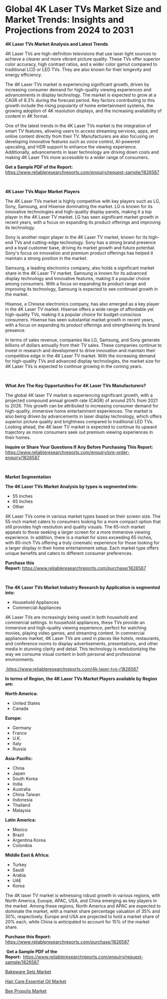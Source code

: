 <p><h1>Global 4K Laser TVs Market Size and Market Trends: Insights and Projections from 2024 to 2031</h1></p><p><strong>4K Laser TVs Market Analysis and Latest Trends</strong></p>
<p><p>4K Laser TVs are high-definition televisions that use laser light sources to achieve a clearer and more vibrant picture quality. These TVs offer superior color accuracy, high contrast ratios, and a wider color gamut compared to traditional LCD or LED TVs. They are also known for their longevity and energy efficiency.</p><p>The 4K Laser TVs market is experiencing significant growth, driven by increasing consumer demand for high-quality viewing experiences and advancements in display technology. The market is expected to grow at a CAGR of 8.3% during the forecast period. Key factors contributing to this growth include the rising popularity of home entertainment systems, the growing adoption of 4K resolution displays, and the increasing availability of content in 4K format.</p><p>One of the latest trends in the 4K Laser TVs market is the integration of smart TV features, allowing users to access streaming services, apps, and online content directly from their TV. Manufacturers are also focusing on developing innovative features such as voice control, AI-powered upscaling, and HDR support to enhance the viewing experience. Additionally, advancements in laser technology are driving down costs and making 4K Laser TVs more accessible to a wider range of consumers.</p></p>
<p><strong>Get a Sample PDF of the Report:&nbsp;</strong> <a href="https://www.reliableresearchreports.com/enquiry/request-sample/1826587">https://www.reliableresearchreports.com/enquiry/request-sample/1826587</a></p>
<p>&nbsp;</p>
<p><strong>4K Laser TVs Major Market Players</strong></p>
<p><p>The 4K Laser TVs market is highly competitive with key players such as LG, Sony, Samsung, and Hisense dominating the market. LG is known for its innovative technologies and high-quality display panels, making it a top player in the 4K Laser TV market. LG has seen significant market growth in recent years, with a focus on expanding its product offerings and improving its technology.</p><p>Sony is another major player in the 4K Laser TV market, known for its high-end TVs and cutting-edge technology. Sony has a strong brand presence and a loyal customer base, driving its market growth and future potential. Sony's focus on innovation and premium product offerings has helped it maintain a strong position in the market.</p><p>Samsung, a leading electronics company, also holds a significant market share in the 4K Laser TV market. Samsung is known for its advanced display technology and innovative features, making it a popular choice among consumers. With a focus on expanding its product range and improving its technology, Samsung is expected to see continued growth in the market.</p><p>Hisense, a Chinese electronics company, has also emerged as a key player in the 4K Laser TV market. Hisense offers a wide range of affordable yet high-quality TVs, making it a popular choice for budget-conscious consumers. Hisense has seen substantial market growth in recent years, with a focus on expanding its product offerings and strengthening its brand presence.</p><p>In terms of sales revenue, companies like LG, Samsung, and Sony generate billions of dollars annually from their TV sales. These companies continue to invest in research and development to drive innovation and maintain their competitive edge in the 4K Laser TV market. With the increasing demand for high-quality TVs and advanced display technologies, the market size for 4K Laser TVs is expected to continue growing in the coming years.</p></p>
<p>&nbsp;</p>
<p><strong>What Are The Key Opportunities For 4K Laser TVs Manufacturers?</strong></p>
<p><p>The global 4K laser TV market is experiencing significant growth, with a projected compound annual growth rate (CAGR) of around 25% from 2021 to 2026. This growth can be attributed to increasing consumer demand for high-quality, immersive home entertainment experiences. The market is also being driven by advancements in laser display technology, which offers superior picture quality and brightness compared to traditional LED TVs. Looking ahead, the 4K laser TV market is expected to continue its upward trajectory as more consumers seek out premium viewing experiences in their homes.</p></p>
<p><strong>Inquire or Share Your Questions If Any Before Purchasing This Report:</strong> <a href="https://www.reliableresearchreports.com/enquiry/pre-order-enquiry/1826587">https://www.reliableresearchreports.com/enquiry/pre-order-enquiry/1826587</a></p>
<p>&nbsp;</p>
<p><strong>Market Segmentation</strong></p>
<p><strong>The 4K Laser TVs Market Analysis by types is segmented into:</strong></p>
<p><ul><li>55 Inches</li><li>65 Inches</li><li>Other</li></ul></p>
<p><p>4K Laser TVs come in various market types based on their screen size. The 55-inch market caters to consumers looking for a more compact option that still provides high resolution and quality visuals. The 65-inch market appeals to those seeking a larger screen for a more immersive viewing experience. In addition, there is a market for sizes exceeding 65 inches, with 80-inch TVs offering a truly cinematic experience for those looking for a larger display in their home entertainment setup. Each market type offers unique benefits and caters to different consumer preferences.</p></p>
<p><strong>Purchase this Report:&nbsp;</strong><a href="https://www.reliableresearchreports.com/purchase/1826587">https://www.reliableresearchreports.com/purchase/1826587</a></p>
<p>&nbsp;</p>
<p><strong>The 4K Laser TVs Market Industry Research by Application is segmented into:</strong></p>
<p><ul><li>Household Appliances</li><li>Commercial Appliances</li></ul></p>
<p><p>4K Laser TVs are increasingly being used in both household and commercial settings. In household appliances, these TVs provide an immersive and high-quality viewing experience, perfect for watching movies, playing video games, and streaming content. In commercial appliances market, 4K Laser TVs are used in places like hotels, restaurants, and conference rooms to display advertisements, presentations, and other media in stunning clarity and detail. This technology is revolutionizing the way we consume visual content in both personal and professional environments.</p></p>
<p><a href="https://www.reliableresearchreports.com/4k-laser-tvs-r1826587">&nbsp;https://www.reliableresearchreports.com/4k-laser-tvs-r1826587</a></p>
<p><strong>In terms of Region, the 4K Laser TVs Market Players available by Region are:</strong></p>
<p>
    <p> <strong> North America: </strong>
        <ul>
            <li>United States</li>
            <li>Canada</li>
        </ul>
        </p> 
    <p> <strong> Europe: </strong>
        <ul>
            <li>Germany</li>
            <li>France</li>
            <li>U.K.</li>
            <li>Italy</li>
            <li>Russia</li>
        </ul>
        </p> 
    <p> <strong> Asia-Pacific: </strong>
        <ul>
            <li>China</li>
            <li>Japan</li>
            <li>South Korea</li>
            <li>India</li>
            <li>Australia</li>
            <li>China Taiwan</li>
            <li>Indonesia</li>
            <li>Thailand</li>
            <li>Malaysia</li>
        </ul>
        </p> 
    <p> <strong> Latin America: </strong>
        <ul>
            <li>Mexico</li>
            <li>Brazil</li>
            <li>Argentina Korea</li>
            <li>Colombia</li>
        </ul>
        </p> 
    <p> <strong> Middle East & Africa: </strong>
        <ul>
            <li>Turkey</li>
            <li>Saudi</li>
            <li>Arabia</li>
            <li>UAE</li>
            <li>Korea</li>
        </ul>
    </p>
    </p>
<p><p>The 4K laser TV market is witnessing robust growth in various regions, with North America, Europe, APAC, USA, and China emerging as key players in the market. Among these regions, North America and APAC are expected to dominate the market, with a market share percentage valuation of 35% and 30%, respectively. Europe and USA are projected to hold a market share of 20% each, while China is anticipated to account for 15% of the market share.</p></p>
<p><strong>Purchase this Report: </strong><a href="https://www.reliableresearchreports.com/purchase/1826587">https://www.reliableresearchreports.com/purchase/1826587</a></p>
<p>&nbsp;<strong>Get a Sample PDF of the Report:&nbsp;&nbsp;</strong><a href="https://www.reliableresearchreports.com/enquiry/request-sample/1826587">https://www.reliableresearchreports.com/enquiry/request-sample/1826587</a></p>
<p><strong></strong></p>
<p><p><a href="https://github.com/DeonteStanton2023/Market-Research-Report-List-1/blob/main/bakeware-sets-market.md">Bakeware Sets Market</a></p><p><a href="https://github.com/AnnChovey2023/Market-Research-Report-List-1/blob/main/hair-care-essential-oil-market.md">Hair Care Essential Oil Market</a></p><p><a href="https://github.com/ZackaryHalvorson2023/Market-Research-Report-List-1/blob/main/bee-propolis-market.md">Bee Propolis Market</a></p></p>